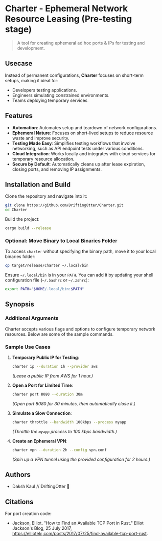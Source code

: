 # Charter - Ephemeral Network Resource Leasing __(Pre-testing stage)__

> A tool for creating ephemeral ad hoc ports & IPs for testing and development.

## Usecase

Instead of permanent configurations, **Charter** focuses on short-term setups, making it ideal for:

- Developers testing applications.
- Engineers simulating constrained environments.
- Teams deploying temporary services.

## Features

- **Automation**: Automates setup and teardown of network configurations.
- **Ephemeral Nature**: Focuses on short-lived setups to reduce resource waste and improve security.
- **Testing Made Easy**: Simplifies testing workflows that involve networking, such as API endpoint tests under various conditions.
- **Cloud Integration**: Works locally and integrates with cloud services for temporary resource allocation.
- **Secure by Default**: Automatically cleans up after lease expiration, closing ports, and removing IP assignments.

## Installation and Build

Clone the repository and navigate into it:
```bash
git clone https://github.com/DriftingOtter/Charter.git 
cd Charter
```

Build the project:
```bash
cargo build --release
```

### Optional: Move Binary to Local Binaries Folder

To access `charter` without specifying the binary path, move it to your local binaries folder:
```bash
cp target/release/charter ~/.local/bin
```

Ensure `~/.local/bin` is in your `PATH`. You can add it by updating your shell configuration file (`~/.bashrc` or `~/.zshrc`):
```bash
export PATH="$HOME/.local/bin:$PATH"
```

## Synopsis

### Additional Arguments

Charter accepts various flags and options to configure temporary network resources. Below are some of the sample commands.

### Sample Use Cases

1. **Temporary Public IP for Testing**:
   ```bash
   charter ip --duration 1h --provider aws
   ```
   _(Lease a public IP from AWS for 1 hour.)_

2. **Open a Port for Limited Time**:
   ```bash
   charter port 8080 --duration 30m
   ```
   _(Open port 8080 for 30 minutes, then automatically close it.)_

3. **Simulate a Slow Connection**:
   ```bash
   charter throttle --bandwidth 100kbps --process myapp
   ```
   _(Throttle the `myapp` process to 100 kbps bandwidth.)_

4. **Create an Ephemeral VPN**:
   ```bash
   charter vpn --duration 2h --config vpn.conf
   ```
   _(Spin up a VPN tunnel using the provided configuration for 2 hours.)_

## Authors

- Daksh Kaul // DriftingOtter 🦦

## Citations

For port creation code:
- Jackson, Elliot. "How to Find an Available TCP Port in Rust." Elliot Jackson's Blog, 25 July 2017, https://elliotekj.com/posts/2017/07/25/find-available-tcp-port-rust.

